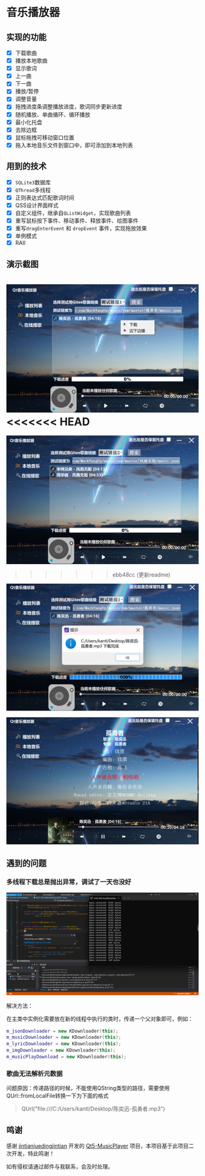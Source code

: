 # 音乐播放器

## 实现的功能

- [x] 下载歌曲
- [x] 播放本地歌曲
- [x] 显示歌词
- [x] 上一曲
- [x] 下一曲
- [x] 播放/暂停
- [x] 调整音量
- [x] 拖拽进度条调整播放进度，歌词同步更新进度
- [x] 随机播放、单曲循环、循环播放
- [x] 最小化托盘
- [x] 去除边框
- [x] 鼠标拖拽可移动窗口位置
- [x] 拖入本地音乐文件到窗口中，即可添加到本地列表

## 用到的技术

- [x] `SQLite3`数据库
- [x] `QThread`多线程
- [x] 正则表达式匹配歌词时间
- [x] QSS设计界面样式
- [x] 自定义组件，继承自`QListWidget`，实现歌曲列表
- [x] 重写鼠标按下事件、移动事件、释放事件、绘图事件
- [x] 重写`dragEnterEvent` 和 `dropEvent` 事件，实现拖放效果
- [x] 单例模式
- [x] RAII

## 演示截图

![image-20240630163228130](./README.assets/image-20240630163228130.png)
<<<<<<< HEAD
=======

![image-20240630164313253](./README.assets/image-20240630164313253.png)
>>>>>>> ebb48cc (更新readme)

![image-20240630163336064](./README.assets/image-20240630163336064.png)

![image-20240630163453914](./README.assets/image-20240630163453914.png)

## 遇到的问题

### 多线程下载总是抛出异常，调试了一天也没好

![image-20240606230310252](./README.assets/image-20240606230310252.png)

解决方法：

在主类中实例化需要放在新的线程中执行的类时，传递一个父对象即可，例如：

```cpp
m_jsonDownloader = new KDownloader(this);
m_musicDownloader = new KDownloader(this);
m_lyricDownloader = new KDownloader(this);
m_imgDownloader = new KDownloader(this);
m_musicPlayDownload = new KDownloader(this);
```

### 歌曲无法解析元数据

问题原因：传递路径的时候，不能使用QString类型的路径，需要使用QUrl::fromLocalFile转换一下为下面的格式

> QUrl("file:///C:/Users/kantl/Desktop/陈奕迅-孤勇者.mp3")

## 鸣谢

感谢 [jintianjuedingjintian](https://gitee.com/jintianjuedingjintian) 开发的 [Qt5-MusicPlayer](https://gitee.com/NJU-TJL/Qt5-MusicPlayer) 项目，本项目基于此项目二次开发，特此鸣谢！

如有侵权请通过邮件与我联系，会及时处理。
